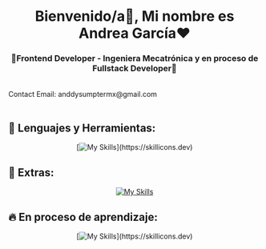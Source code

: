 <h1 align="center">Bienvenido/a👋, Mi nombre es Andrea García❤️</h1>
<h3 align="center">🔷Frontend Developer - Ingeniera Mecatrónica y en proceso de Fullstack Developer🔷</h3>



<br>
Contact Email: anddysumptermx@gmail.com
<br>
<br>

## :thought_balloon:  Lenguajes y Herramientas:

<div align="center">

[![My Skills](https://skillicons.dev/icons?i=html,css,js,angular,vue,react,git,github,)](https://skillicons.dev)

</div>


## 🤯 Extras:

<div align="center">

[![My Skills](https://skillicons.dev/icons?i=cpp,figma,ps,vscode,ai,autocad)](https://skillicons.dev)

</div>

	
## 🔥 En proceso de aprendizaje:

<div align="center">

[![My Skills](https://skillicons.dev/icons?i=express,ts,jquery,laravel,symfony,php,next,nestjs,jest,nodejs,mongodb,firebase,aws,)](https://skillicons.dev)

</div>
<br>
